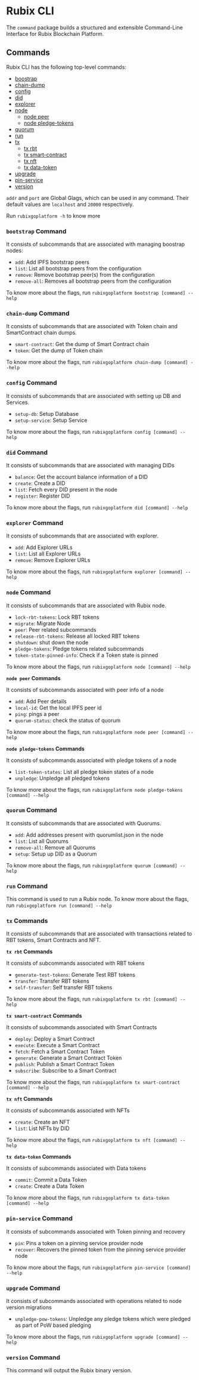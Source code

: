 # Rubix CLI

The `command` package builds a structured and extensible Command-Line Interface for Rubix Blockchain Platform.

## Commands

Rubix CLI has the following top-level commands:

- [boostrap](#bootstrap-command)
- [chain-dump](#chain-dump-command)
- [config](#config-command)
- [did](#did-command)
- [explorer](#explorer-command)
- [node](#node-command)
  - [node peer](#node-peer)
  - [node pledge-tokens](#node-pledge-tokens)
- [quorum](#quorum-command)
- [run](#run-command)
- [tx](#tx-commands)
  - [tx rbt](#tx-rbt)
  - [tx smart-contract](#tx-smart-contract)
  - [tx nft](#tx-nft)
  - [tx data-token](#tx-data-token)
- [upgrade](#upgrade-command)
- [pin-service](#pin-service-command)
- [version](#version-command)

`addr` and `port` are Global Glags, which can be used in any command. Their default values are `localhost` and `20000` respectively.

Run `rubixgoplatform -h` to know more

### `bootstrap` Command

It consists of subcommands that are associated with managing boostrap nodes:

- `add`: Add IPFS bootstrap peers
- `list`: List all bootstrap peers from the configuration
- `remove`: Remove bootstrap peer(s) from the configuration
- `remove-all`: Removes all bootstrap peers from the configuration

To know more about the flags, run `rubixgoplatform bootstrap [command] --help`

### `chain-dump` Command

It consists of subcommands that are associated with Token chain and SmartContract chain dumps. 

- `smart-contract`: Get the dump of Smart Contract chain
- `token`: Get the dump of Token chain

To know more about the flags, run `rubixgoplatform chain-dump [command] --help`

### `config` Command

It consists of subcommands that are associated with setting up DB and Services. 

- `setup-db`: Setup Database
- `setup-service`: Setup Service

To know more about the flags, run `rubixgoplatform config [command] --help`

### `did` Command

It consists of subcommands that are associated with managing DIDs 

- `balance`: Get the account balance information of a DID
- `create`: Create a DID
- `list`: Fetch every DID present in the node
- `register`: Register DID

To know more about the flags, run `rubixgoplatform did [command] --help`

### `explorer` Command

It consists of subcommands that are associated with explorer. 

- `add`: Add Explorer URLs
- `list`: List all Explorer URLs
- `remove`: Remove Explorer URLs

To know more about the flags, run `rubixgoplatform explorer [command] --help`

### `node` Command

It consists of subcommands that are associated with Rubix node. 

- `lock-rbt-tokens`: Lock RBT tokens
- `migrate`: Migrate Node
- `peer`: Peer related subcommands
- `release-rbt-tokens`: Release all locked RBT tokens
- `shutdown`: shut down the node
- `pledge-tokens`: Pledge tokens related subcommands
- `token-state-pinned-info`: Check if a Token state is pinned

To know more about the flags, run `rubixgoplatform node [command] --help`

<a name="node-peer"></a>**`node peer` Commands**

It consists of subcommands associated with peer info of a node

- `add`: Add Peer details
- `local-id`: Get the local IPFS peer id
- `ping`: pings a peer
- `quorum-status`: check the status of quorum

To know more about the flags, run `rubixgoplatform node peer [command] --help`

<a name="node-pledge-tokens"></a>**`node pledge-tokens` Commands**

It consists of subcommands associated with pledge tokens of a node

- `list-token-states`: List all pledge token states of a node
- `unpledge`: Unpledge all pledged tokens

To know more about the flags, run `rubixgoplatform node pledge-tokens [command] --help`

### `quorum` Command

It consists of subcommands that are associated with Quorums. 

- `add`: Add addresses present with quorumlist.json in the node
- `list`: List all Quorums
- `remove-all`: Remove all Quorums
- `setup`: Setup up DID as a Quorum

To know more about the flags, run `rubixgoplatform quorum [command] --help`

### `run` Command

This command is used to run a Rubix node. To know more about the flags, run `rubixgoplatform run [command] --help`

### `tx` Commands

It consists of subcommands that are associated with transactions related to RBT tokens, Smart Contracts and NFT.

<a name="tx-rbt"></a>**`tx rbt` Commands**

It consists of subcommands associated with RBT tokens

- `generate-test-tokens`: Generate Test RBT tokens
- `transfer`: Transfer RBT tokens
- `self-transfer`: Self transfer RBT tokens

To know more about the flags, run `rubixgoplatform tx rbt [command] --help`

<a name="tx-smart-contract"></a>**`tx smart-contract` Commands**

It consists of subcommands associated with Smart Contracts

- `deploy`: Deploy a Smart Contract
- `execute`: Execute a Smart Contract
- `fetch`: Fetch a Smart Contract Token
- `generate`: Generate a Smart Contract Token
- `publish`: Publish a Smart Contract Token
- `subscribe`: Subscribe to a Smart Contract

To know more about the flags, run `rubixgoplatform tx smart-contract [command] --help`

<a name="tx-nft"></a>**`tx nft` Commands**

It consists of subcommands associated with NFTs

- `create`: Create an NFT
- `list`: List NFTs by DID

To know more about the flags, run `rubixgoplatform tx nft [command] --help`

<a name="tx-data-token"></a> **`tx data-token` Commands**

It consists of subcommands associated with Data tokens

- `commit`: Commit a Data Token
- `create`: Create a Data Token

To know more about the flags, run `rubixgoplatform tx data-token [command] --help`

### `pin-service` Command

It consists of subcommands associated with Token pinning and recovery

- `pin`: Pins a token on a pinning service provider node
- `recover`: Recovers the pinned token from the pinning service provider node

To know more about the flags, run `rubixgoplatform pin-service [command] --help`

### `upgrade` Command

It consists of subcommands associated with operations related to node version migrations

- `unpledge-pow-tokens`: Unpledge any pledge tokens which were pledged as part of PoW based pledging

To know more about the flags, run `rubixgoplatform upgrade [command] --help`

### `version` Command

This command will output the Rubix binary version.
